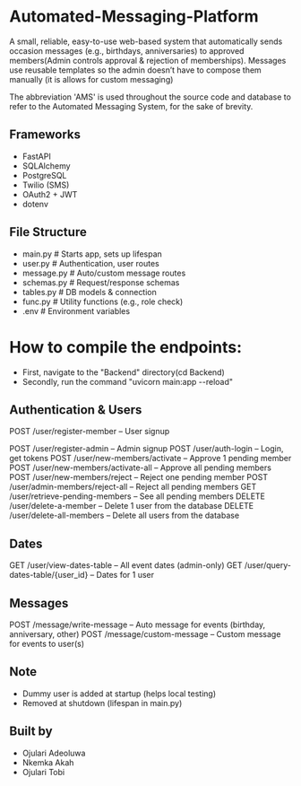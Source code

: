 # Automated-Messaging-Platform
A small, reliable, easy-to-use web-based system that automatically sends occasion messages (e.g., birthdays, anniversaries) to approved members(Admin controls approval & rejection of memberships). Messages use reusable templates so the admin doesn’t have to compose them manually (it is allows for custom messaging)

The abbreviation 'AMS' is used throughout the source code and database to refer to the Automated Messaging System, for the sake of brevity.

## Frameworks
- FastAPI  
- SQLAlchemy  
- PostgreSQL  
- Twilio (SMS)  
- OAuth2 + JWT  
- dotenv

## File Structure
- main.py # Starts app, sets up lifespan
- user.py # Authentication, user routes
- message.py # Auto/custom message routes
- schemas.py # Request/response schemas
- tables.py # DB models & connection
- func.py # Utility functions (e.g., role check)
- .env # Environment variables

# How to compile the endpoints:
- First, navigate to the "Backend" directory(cd Backend)
- Secondly, run the command "uvicorn main:app --reload"

## Authentication & Users
POST /user/register-member – User signup
<!-- Everything else is only for admins only -->
POST /user/register-admin – Admin signup
POST /user/auth-login – Login, get tokens
POST /user/new-members/activate – Approve 1 pending member
POST /user/new-members/activate-all – Approve all pending members
POST /user/new-members/reject – Reject one pending member
POST /user/admin-members/reject-all – Reject all pending members
GET /user/retrieve-pending-members – See all pending members
DELETE /user/delete-a-member – Delete 1 user from the database
DELETE /user/delete-all-members – Delete all users from the database

## Dates
<!-- Admins only -->
GET /user/view-dates-table – All event dates (admin-only)
GET /user/query-dates-table/{user_id} – Dates for 1 user

## Messages
<!-- Admins only -->
POST /message/write-message – Auto message for events (birthday, anniversary, other)
POST /message/custom-message – Custom message for events to user(s)

## Note
- Dummy user is added at startup (helps local testing)
- Removed at shutdown (lifespan in main.py)

## Built by
- Ojulari Adeoluwa
- Nkemka Akah
- Ojulari Tobi
